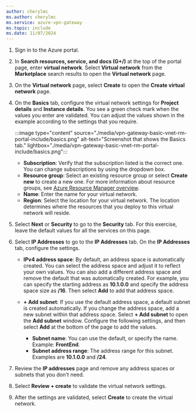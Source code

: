```yaml
---
author: cherylmc
ms.author: cherylmc
ms.service: azure-vpn-gateway
ms.topic: include
ms.date: 11/07/2024
---
```


1. Sign in to the Azure portal.
1. In **Search resources, service, and docs (G+/)** at the top of the portal page, enter **virtual network**. Select **Virtual network** from the **Marketplace** search results to open the **Virtual network** page.
1. On the **Virtual network** page, select **Create** to open the **Create virtual network** page.
1. On the **Basics** tab, configure the virtual network settings for **Project details** and **Instance details**. You see a green check mark when the values you enter are validated. You can adjust the values shown in the example according to the settings that you require.

   :::image type="content" source="./media/vpn-gateway-basic-vnet-rm-portal-include/basics.png" alt-text="Screenshot that shows the Basics tab." lightbox="./media/vpn-gateway-basic-vnet-rm-portal-include/basics.png":::

   * **Subscription**: Verify that the subscription listed is the correct one. You can change subscriptions by using the dropdown box.
   * **Resource group**: Select an existing resource group or select **Create new** to create a new one. For more information about resource groups, see [Azure Resource Manager overview](../articles/azure-resource-manager/management/overview.md#resource-groups).
   * **Name**: Enter the name for your virtual network.
   * **Region**: Select the location for your virtual network. The location determines where the resources that you deploy to this virtual network will reside.

1. Select **Next** or **Security** to go to the **Security** tab. For this exercise, leave the default values for all the services on this page.

1. Select **IP Addresses** to go to the **IP Addresses** tab. On the **IP Addresses** tab, configure the settings.

   * **IPv4 address space**: By default, an address space is automatically created. You can select the address space and adjust it to reflect your own values. You can also add a different address space and remove the default that was automatically created. For example, you can specify the starting address as **10.1.0.0** and specify the address space size as **/16**. Then select **Add** to add that address space.
   * **+ Add subnet**: If you use the default address space, a default subnet is created automatically. If you change the address space, add a new subnet within that address space. Select **+ Add subnet** to open the **Add subnet** window. Configure the following settings, and then select **Add** at the bottom of the page to add the values.

     * **Subnet name**: You can use the default, or specify the name. Example: **FrontEnd**.
     * **Subnet address range**: The address range for this subnet. Examples are **10.1.0.0** and **/24**.

1. Review the **IP addresses** page and remove any address spaces or subnets that you don't need.
1. Select **Review + create** to validate the virtual network settings.
1. After the settings are validated, select **Create** to create the virtual network.
